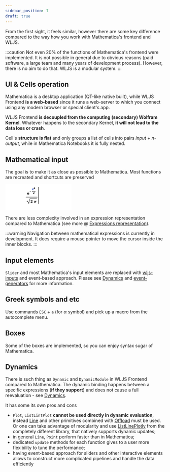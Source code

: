 ```yaml
---
sidebar_position: 7
draft: true
---
```






From the first sight, it feels similar, however there are some key difference compared to the way how you work with Mathematica's frontend and WLJS.

:::caution
Not even 20% of the functions of Mathematica's frontend were implemented. It is not possible in general due to obvious reasons (paid software, a large team and many years of development process). However, there is no aim to do that. WLJS is a modular system.
:::

## UI & Cells operation
Mathematica is a desktop application (QT-like native built), while WLJS Frontend __is a web-based__ since it runs a web-server to which you connect using any modern browser or special client's app.

WLJS Frontend __is decoupled from the computing (secondary) Wolfram Kernel__. Whatever happens to the secondary Kernel, __it will not lead to the data loss or crash__.

Cell's __structure is flat__ and only groups a list of cells into pairs *input* + *n-output*, while in Mathematica Notebooks it is fully nested.

## Mathematical input
The goal is to make it as close as possible to Mathematica. Most functions are recreated and shortcuts are preserved


<div style={{ width: '50%', float: 'left', clear: 'left' }}>

![](../../imgs/Screenshot%202023-07-06%20at%2018.00.15.png)

</div>

<div style={{ width: '50%', float: 'right', clear: 'right' }}>



</div>

There are less complexity involved in an expression representation compared to Mathematica (see more @ [Expressions representation](Outdated/Expressions%20representation.md)).

:::warning
Navigation between mathematical expressions is currently in development. It does require a mouse pointer to move the cursor inside the inner blocks.
:::

## Input elements
`Slider` and most Mathematica's input elements are replaced with [wljs-inputs](https://github.com/JerryI/wljs-inputs) and event-based approach. Please see [Dynamics](Outdated/Tutorial/Dynamics.md) and [event-generators](Outdated/Advanced/Events%20system/event-generators.md) for more information.
## Greek symbols and etc
Use commands `ESC` + `a` (for $\alpha$ symbol)  and pick up a macro from the autocomplete menu.

## Boxes
Some of the boxes are implemented, so you can enjoy syntax sugar of Mathematica.

## Dynamics
There is such thing as `Dynamic` and `DynamicModule` in WLJS Frontend compared to Mathematica. The dynamic binding happens between a specific expressions (__if they support__) and does not cause a full reevaluation - see [Dynamics](Outdated/Tutorial/Dynamics.md).

It has some its own pros and cons
- `Plot`, `ListLintPlot` __cannot be used directly in dynamic evaluation__, instead [Line](Outdated/Reference/Graphics/Line.md) and other primitives combined with [Offload](Outdated/Reference/Dynamics/Offload.md) must be used. Or one can take advantage of modularity and use [ListLinePlotly](Outdated/Reference/Plotting/ListLinePlotly.md) from the completely different library, that natively supports dynamic updates;
- in general `Line`, `Point` perform faster than in Mathematica;
- dedicated `update` methods for each function gives to a user more flexibility to tune the performance;
- having event-based approach for sliders and other interactive elements allows to construct more complicated pipelines and handle the data efficiently


